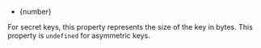 <!-- YAML
added: v11.6.0
-->

* {number}

For secret keys, this property represents the size of the key in bytes. This
property is `undefined` for asymmetric keys.

